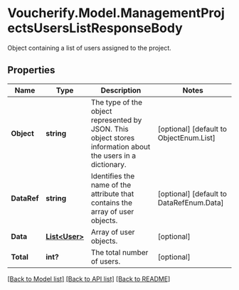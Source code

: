 # Voucherify.Model.ManagementProjectsUsersListResponseBody
Object containing a list of users assigned to the project.

## Properties

Name | Type | Description | Notes
------------ | ------------- | ------------- | -------------
**Object** | **string** | The type of the object represented by JSON. This object stores information about the users in a dictionary. | [optional] [default to ObjectEnum.List]
**DataRef** | **string** | Identifies the name of the attribute that contains the array of user objects. | [optional] [default to DataRefEnum.Data]
**Data** | [**List&lt;User&gt;**](User.md) | Array of user objects. | [optional] 
**Total** | **int?** | The total number of users. | [optional] 

[[Back to Model list]](../README.md#documentation-for-models) [[Back to API list]](../README.md#documentation-for-api-endpoints) [[Back to README]](../README.md)

